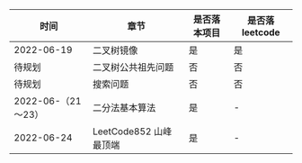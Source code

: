 
|  时间   | 章节| 是否落本项目| 是否落leetcode|
|  ----  | ----  |----  |----  |
| 2022-06-19  | 二叉树镜像 |是 |是 |
| 待规划  | 二叉树公共祖先问题 |否 |否 |
| 待规划  | 搜索问题 |否 |否 |
| 2022-06-（21～23）  | 二分法基本算法 |是 |- |
| 2022-06-24  | LeetCode852 山峰最顶端 |是 |- |
